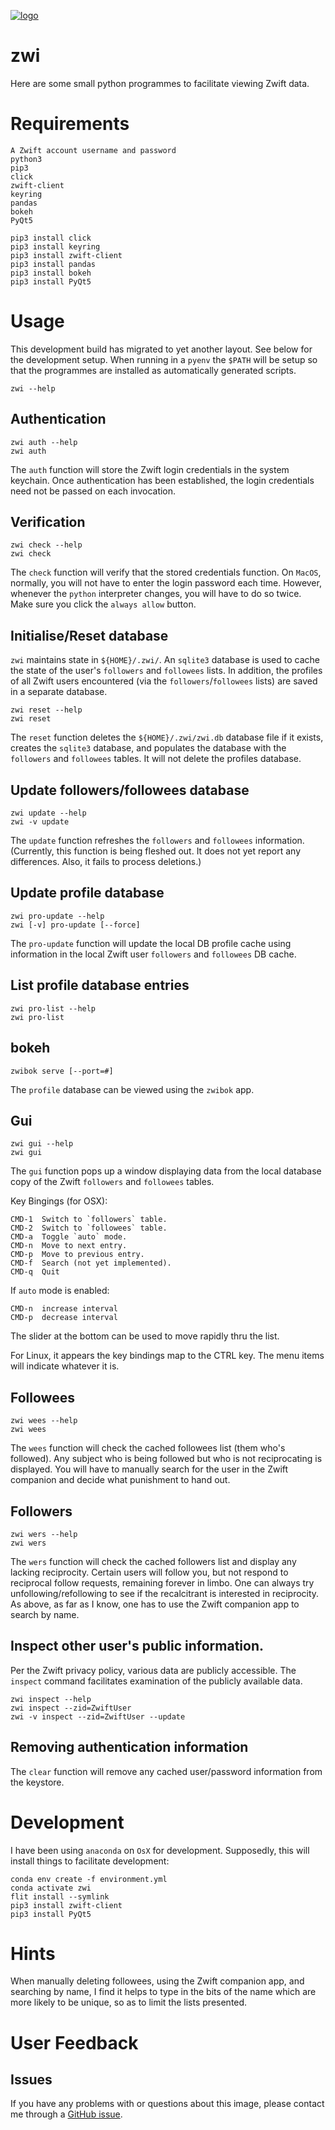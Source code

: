 [![logo](https://raw.githubusercontent.com/permezel/zwi/master/logo.png)](https://zwift.com/)
# zwi

Here are some small python programmes to facilitate viewing Zwift data.

# Requirements

    A Zwift account username and password
    python3
    pip3
    click
    zwift-client
    keyring
    pandas
    bokeh
    PyQt5

    pip3 install click
    pip3 install keyring
    pip3 install zwift-client
    pip3 install pandas
    pip3 install bokeh
    pip3 install PyQt5


# Usage

This development build has migrated to yet another layout.
See below for the development setup.
When running in a `pyenv` the `$PATH` will be setup so that the programmes are installed as automatically generated scripts.

    zwi --help

## Authentication

    zwi auth --help
    zwi auth

The `auth` function will store the Zwift login credentials in the system keychain.
Once authentication has been established, the login credentials need not be passed on each invocation.

## Verification

    zwi check --help
    zwi check

The `check` function will verify that the stored credentials function.
On `MacOS`, normally, you will not have to enter the login password each time.
However, whenever the `python` interpreter changes, you will have to do so twice.  Make sure you click the `always allow` button.

## Initialise/Reset database

`zwi` maintains state in `${HOME}/.zwi/`.  An `sqlite3` database is used to cache the state of the user's `followers` and `followees` lists.
In addition, the profiles of all Zwift users encountered (via the `followers`/`followees` lists) are saved in a separate database.

    zwi reset --help
    zwi reset

The `reset` function deletes the `${HOME}/.zwi/zwi.db` database file if it exists, creates the `sqlite3` database, and populates the database with the `followers` and `followees` tables.
It will not delete the profiles database.

## Update followers/followees database

    zwi update --help
    zwi -v update

The `update` function refreshes the `followers` and `followees` information.
(Currently, this function is being fleshed out.  It does not yet report any differences. Also, it fails to process deletions.)

## Update profile database

    zwi pro-update --help
    zwi [-v] pro-update [--force]

The `pro-update` function will update the local DB profile cache using information in the local Zwift user `followers` and `followees` DB cache.

## List profile database entries

    zwi pro-list --help
    zwi pro-list


## bokeh

    zwibok serve [--port=#]

The `profile` database can be viewed using the `zwibok` app.

## Gui

    zwi gui --help
    zwi gui

The `gui` function pops up a window displaying data from the local database copy of the Zwift `followers` and `followees` tables.

Key Bingings (for OSX):

    CMD-1  Switch to `followers` table.
    CMD-2  Switch to `followees` table.
    CMD-a  Toggle `auto` mode.
    CMD-n  Move to next entry.
    CMD-p  Move to previous entry.
    CMD-f  Search (not yet implemented).
    CMD-q  Quit

If `auto` mode is enabled:

    CMD-n  increase interval
    CMD-p  decrease interval

The slider at the bottom can be used to move rapidly thru the list.

For Linux, it appears the key bindings map to the CTRL key.  The menu items will indicate whatever it is.

## Followees

    zwi wees --help
    zwi wees

The `wees` function will check the cached followees list (them who's followed).
Any subject who is being followed but who is not reciprocating is displayed.
You will have to manually search for the user in the Zwift companion and decide what punishment to hand out.

## Followers

    zwi wers --help
    zwi wers

The `wers` function will check the cached followers list and display any lacking reciprocity.
Certain users will follow you, but not respond to reciprocal follow requests, remaining forever in limbo.
One can always try unfollowing/refollowing to see if the recalcitrant is interested in reciprocity.
As above, as far as I know, one has to use the Zwift companion app to search by name.

## Inspect other user's public information.

Per the Zwift privacy policy, various data are publicly accessible.  The `inspect` command
facilitates examination of the publicly available data.

    zwi inspect --help
    zwi inspect --zid=ZwiftUser
    zwi -v inspect --zid=ZwiftUser --update

## Removing authentication information

The `clear` function will remove any cached user/password information from the keystore.

# Development

I have been using `anaconda` on `OsX` for development.  Supposedly, this will install things
to facilitate development:

    conda env create -f environment.yml
    conda activate zwi
    flit install --symlink
    pip3 install zwift-client
    pip3 install PyQt5

# Hints


When manually deleting followees, using the Zwift companion app, and searching by name, I find it helps to type in the bits of the name which are more likely to be unique, so as to limit the lists presented.

# User Feedback

## Issues

If you have any problems with or questions about this image, please contact me
through a [GitHub issue](https://github.com/permezel/zwi/issues).
